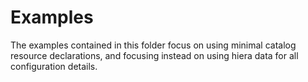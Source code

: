 # Examples

The examples contained in this folder focus on using minimal catalog resource declarations, and focusing instead on using hiera data for all configuration details.